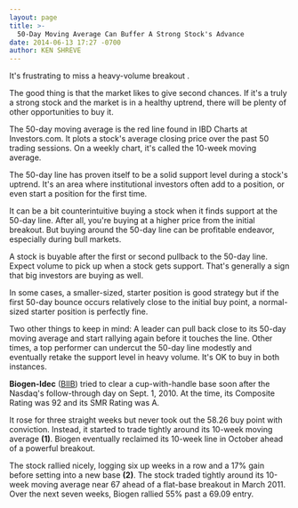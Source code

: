 ```yaml
---
layout: page
title: >-
  50-Day Moving Average Can Buffer A Strong Stock's Advance
date: 2014-06-13 17:27 -0700
author: KEN SHREVE
---
```





It's frustrating to miss a heavy-volume breakout .

  

The good thing is that the market likes to give second chances. If it's a truly a strong stock and the market is in a healthy uptrend, there will be plenty of other opportunities to buy it.

  

The 50-day moving average is the red line found in IBD Charts at Investors.com. It plots a stock's average closing price over the past 50 trading sessions. On a weekly chart, it's called the 10-week moving average.

  

The 50-day line has proven itself to be a solid support level during a stock's uptrend. It's an area where institutional investors often add to a position, or even start a position for the first time.

  

It can be a bit counterintuitive buying a stock when it finds support at the 50-day line. After all, you're buying at a higher price from the initial breakout. But buying around the 50-day line can be profitable endeavor, especially during bull markets.

  

A stock is buyable after the first or second pullback to the 50-day line. Expect volume to pick up when a stock gets support. That's generally a sign that big investors are buying as well.

  

In some cases, a smaller-sized, starter position is good strategy but if the first 50-day bounce occurs relatively close to the initial buy point, a normal-sized starter position is perfectly fine.

  

Two other things to keep in mind: A leader can pull back close to its 50-day moving average and start rallying again before it touches the line. Other times, a top performer can undercut the 50-day line modestly and eventually retake the support level in heavy volume. It's OK to buy in both instances.

  

**Biogen-Idec** ([BIIB](https://research.investors.com/quote.aspx?symbol=BIIB)) tried to clear a cup-with-handle base soon after the Nasdaq's follow-through day on Sept. 1, 2010. At the time, its Composite Rating was 92 and its SMR Rating was A.

  

It rose for three straight weeks but never took out the 58.26 buy point with conviction. Instead, it started to trade tightly around its 10-week moving average **(1)**. Biogen eventually reclaimed its 10-week line in October ahead of a powerful breakout.

  

The stock rallied nicely, logging six up weeks in a row and a 17% gain before setting into a new base **(2)**. The stock traded tightly around its 10-week moving average near 67 ahead of a flat-base breakout in March 2011. Over the next seven weeks, Biogen rallied 55% past a 69.09 entry.




